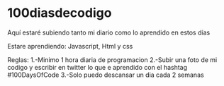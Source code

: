 # 100diasdecodigo
Aquí estaré subiendo tanto mi diario como lo aprendido en estos días

Estare aprendiendo:
Javascript, Html y css

Reglas:
1.-Minimo 1 hora diaria de programacion
2.-Subir una foto de mi codigo y escribir en twitter lo que e aprendido con el hashtag #100DaysOfCode
3.-Solo puedo descansar un dia cada 2 semanas
